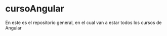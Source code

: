 # cursoAngular

En este es el repositorio general, en el cual van a estar todos los cursos de Angular 
